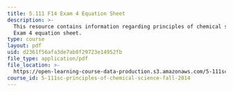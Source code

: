 ```yaml
---
title: 5.111 F14 Exam 4 Equation Sheet
description: >-
  This resource contains information regarding principles of chemical science:
  Exam 4 equation sheet.
type: course
layout: pdf
uid: d2361f56afa3de7ab8f29723e14952fb
file_type: application/pdf
file_location: >-
  https://open-learning-course-data-production.s3.amazonaws.com/5-111sc-principles-of-chemical-science-fall-2014/d2361f56afa3de7ab8f29723e14952fb_MIT5_111F14_Exam4EquSheet.pdf
course_id: 5-111sc-principles-of-chemical-science-fall-2014
---
```

